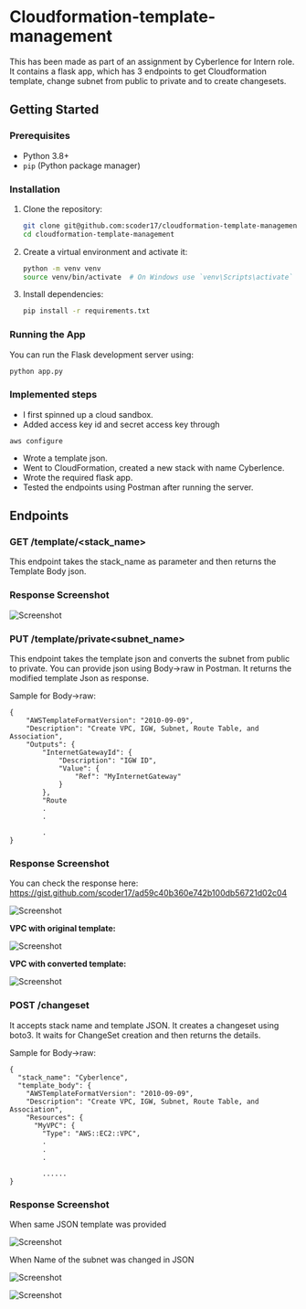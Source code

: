 # Cloudformation-template-management

This has been made as part of an assignment by Cyberlence for Intern role. It contains a flask app, which has 3 endpoints to get Cloudformation template, change subnet from public to private and to create changesets.
## Getting Started

### Prerequisites

- Python 3.8+
- `pip` (Python package manager)

### Installation

1. Clone the repository:

    ```bash
    git clone git@github.com:scoder17/cloudformation-template-management.git
    cd cloudformation-template-management
    ```

2. Create a virtual environment and activate it:

    ```bash
    python -m venv venv
    source venv/bin/activate  # On Windows use `venv\Scripts\activate`
    ```

3. Install dependencies:

    ```bash
    pip install -r requirements.txt
    ```

### Running the App

You can run the Flask development server using:

```bash
python app.py
```

### Implemented steps

- I first spinned up a cloud sandbox.
- Added access key id and secret access key through

```
aws configure
```

- Wrote a template json.
- Went to CloudFormation, created a new stack with name Cyberlence.
- Wrote the required flask app.
- Tested the endpoints using Postman after running the server.

## Endpoints

### **GET /template/\<stack_name>**

This endpoint takes the stack_name as parameter and then returns the Template Body json.

### Response Screenshot
![Screenshot](screenshots/1.png)

### **PUT /template/private\<subnet_name>**

This endpoint takes the template json and converts the subnet from public to private. You can provide json using Body->raw in Postman. It returns the modified template Json as response.

Sample for Body->raw:

```
{
    "AWSTemplateFormatVersion": "2010-09-09",
    "Description": "Create VPC, IGW, Subnet, Route Table, and Association",
    "Outputs": {
        "InternetGatewayId": {
            "Description": "IGW ID",
            "Value": {
                "Ref": "MyInternetGateway"
            }
        },
        "Route
        .
        .

        .
}
```

### Response Screenshot

You can check the response here: https://gist.github.com/scoder17/ad59c40b360e742b100db56721d02c04

![Screenshot](screenshots/8.png)

**VPC with original template:**

![Screenshot](screenshots/6.png)

**VPC with converted template:**

![Screenshot](screenshots/7.png)

### **POST /changeset**

It accepts stack name and template JSON. It creates a changeset using boto3. It waits for ChangeSet creation and then returns the details.

Sample for Body->raw:

```
{
  "stack_name": "Cyberlence",
  "template_body": {
    "AWSTemplateFormatVersion": "2010-09-09",
    "Description": "Create VPC, IGW, Subnet, Route Table, and Association",
    "Resources": {
      "MyVPC": {
        "Type": "AWS::EC2::VPC",
        .
        .
        .

        ......
}
```

### Response Screenshot

When same JSON template was provided

![Screenshot](screenshots/3.png)

When Name of the subnet was changed in JSON

![Screenshot](screenshots/4.png)

![Screenshot](screenshots/5.png)